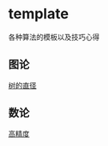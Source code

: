 # template
各种算法的模板以及技巧心得


## 图论
[树的直径](https://github.com/maninbule/template/blob/master/graph/%E6%A0%91%E7%9A%84%E7%9B%B4%E5%BE%84.cpp)

## 数论
[高精度](https://github.com/maninbule/template/blob/master/math/BigNumber.cpp)
